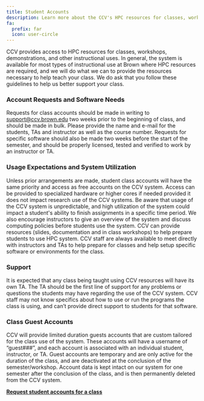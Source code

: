 ```yaml
---
title: Student Accounts
description: Learn more about the CCV's HPC resources for classes, workshops, demonstrations, and other instructional uses.
fa:
  prefix: far
  icon: user-circle
---
```

CCV provides access to HPC resources for classes, workshops, demonstrations, and other instructional uses.  In general, the system is available for most types of instructional use at Brown where HPC resources are required, and we will do what we can to provide the resources necessary to help teach your class.  We do ask that you follow these guidelines to help us better support your class.

### Account Requests and Software Needs

Requests for class accounts should be made in writing to support@ccv.brown.edu two weeks prior to the beginning of class, and should be made in bulk.  Please provide the name and e-mail for the students, TAs and instructor as well as the course number.  Requests for specific software should also be made two weeks before the start of the semester, and should be properly licensed, tested and verified to work by an instructor or TA.

### Usage Expectations and System Utilization

Unless prior arrangements are made, student class accounts will have the same priority and access as free accounts on the CCV system.   Access can be provided to specialized hardware or higher cores if needed provided it does not impact research use of the CCV systems.  Be aware that usage of the CCV system is unpredictable, and high utilization of the system could impact a student's ability to finish assignments in a specific time period.  We also encourage instructors to give an overview of the system and discuss computing policies before students use the system.  CCV can provide resources (slides, documentation and in class workshops) to help prepare students to use HPC system.  CCV staff are always available to meet directly with instructors and TAs to help prepare for classes and help setup specific software or environments for the class.

### Support

It is expected that any class being taught using CCV resources will have its own TA.  The TA should be the first line of support for any problems or questions the students may have regarding the use of the CCV system.  CCV staff may not know specifics about how to use or run the programs the class is using, and can’t provide direct support to students for that software.

### Class Guest Accounts

CCV will provide limited duration guests accounts that are custom tailored for the class use of the system.  These accounts will have a username of “guest###”, and each account is associated with an individual student, instructor, or TA. Guest accounts are temporary and are only active for the duration of the class, and are deactivated at the conclusion of the semester/workshop.  Account data is kept intact on our system for one semester after the conclusion of the class, and is then permanently deleted from the CCV system. 

<b>[Request student accounts for a class](mailto:support@ccv.brown.edu)</b>